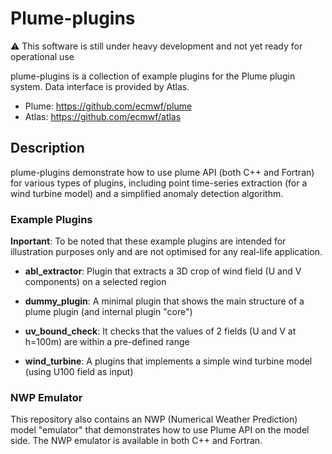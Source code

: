 # Plume-plugins
:warning: This software is still under heavy development and not 
yet ready for operational use

plume-plugins is a collection of example plugins for the Plume plugin system. Data interface is provided by Atlas.
 - Plume: https://github.com/ecmwf/plume
 - Atlas: https://github.com/ecmwf/atlas

## Description
plume-plugins demonstrate how to use plume API (both C++ and Fortran) for various types of plugins, including point time-series extraction (for a wind turbine model) and a simplified anomaly detection algorithm.

### Example Plugins
**Inportant**: To be noted that these example plugins are intended for illustration purposes only and are not optimised for any real-life application.

 - **abl_extractor**: Plugin that extracts a 3D crop of wind field (U and V components) on a selected region

 - **dummy_plugin**: A minimal plugin that shows the main structure of a plume plugin (and internal plugin "core")

 - **uv_bound_check**: It checks that the values of 2 fields (U and V at h=100m) are within a pre-defined range

 - **wind_turbine**: A plugins that implements a simple wind turbine model (using U100 field as input)

### NWP Emulator
This repository also contains an NWP (Numerical Weather Prediction) model "emulator" that demonstrates how to use Plume API on the model side. The NWP emulator is available in both C++ and Fortran.
